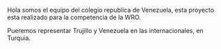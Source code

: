 Hola somos el equipo del colegio republica de Venezuela, esta proyecto esta realizado para la competencia de la WRO.

Pueremos representar Trujillo y Venezuela en las internacionales, en Turquia.

